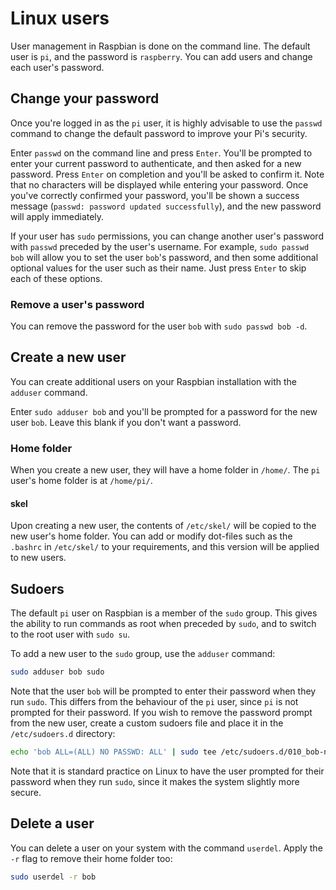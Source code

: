 # Linux users

User management in Raspbian is done on the command line. The default user is `pi`, and the password is `raspberry`. You can add users and change each user's password.

## Change your password

Once you're logged in as the `pi` user, it is highly advisable to use the `passwd` command to change the default password to improve your Pi's security.

Enter `passwd` on the command line and press `Enter`. You'll be prompted to enter your current password to authenticate, and then asked for a new password. Press `Enter` on completion and you'll be asked to confirm it. Note that no characters will be displayed while entering your password. Once you've correctly confirmed your password, you'll be shown a success message (`passwd: password updated successfully`), and the new password will apply immediately.

If your user has `sudo` permissions, you can change another user's password with `passwd` preceded by the user's username. For example, `sudo passwd bob` will allow you to set the user `bob`'s password, and then some additional optional values for the user such as their name. Just press `Enter` to skip each of these options.

### Remove a user's password

You can remove the password for the user `bob` with `sudo passwd bob -d`.

## Create a new user

You can create additional users on your Raspbian installation with the `adduser` command.

Enter `sudo adduser bob` and you'll be prompted for a password for the new user `bob`. Leave this blank if you don't want a password.

### Home folder

When you create a new user, they will have a home folder in `/home/`. The `pi` user's home folder is at `/home/pi/`.

#### skel

Upon creating a new user, the contents of `/etc/skel/` will be copied to the new user's home folder. You can add or modify dot-files such as the `.bashrc` in `/etc/skel/` to your requirements, and this version will be applied to new users.

## Sudoers

The default `pi` user on Raspbian is a member of the `sudo` group. This gives the ability to run commands as root when preceded by `sudo`, and to switch to the root user with `sudo su`.

To add a new user to the `sudo` group, use the `adduser` command:

```bash
sudo adduser bob sudo
```

Note that the user `bob` will be prompted to enter their password when they run `sudo`. This differs from the behaviour of the `pi` user, since `pi` is not prompted for their password. If you wish to remove the password prompt from the new user, create a custom sudoers file and place it in the `/etc/sudoers.d` directory:

```bash
echo 'bob ALL=(ALL) NO PASSWD: ALL' | sudo tee /etc/sudoers.d/010_bob-nopasswd
```

Note that it is standard practice on Linux to have the user prompted for their password when they run `sudo`, since it makes the system slightly more secure.

## Delete a user

You can delete a user on your system with the command `userdel`. Apply the `-r` flag to remove their home folder too:

```bash
sudo userdel -r bob
```

